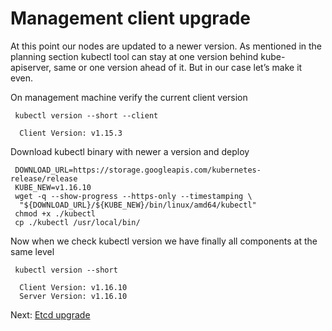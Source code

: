 # Management client upgrade

At this point our nodes are updated to a newer version. As mentioned in the planning section kubectl tool can stay at one version behind kube-apiserver, same or one version ahead of it. But in our case let’s make it even.

On management machine verify the current client version
```
 kubectl version --short --client

  Client Version: v1.15.3
```

Download kubectl binary with newer a version and deploy
```
 DOWNLOAD_URL=https://storage.googleapis.com/kubernetes-release/release
 KUBE_NEW=v1.16.10
 wget -q --show-progress --https-only --timestamping \
  "${DOWNLOAD_URL}/${KUBE_NEW}/bin/linux/amd64/kubectl"
 chmod +x ./kubectl
 cp ./kubectl /usr/local/bin/
```

Now when we check kubectl version we have finally all components at the same level
```
 kubectl version --short

  Client Version: v1.16.10
  Server Version: v1.16.10
```

Next: [Etcd upgrade](06-etcd-upgrade.md)